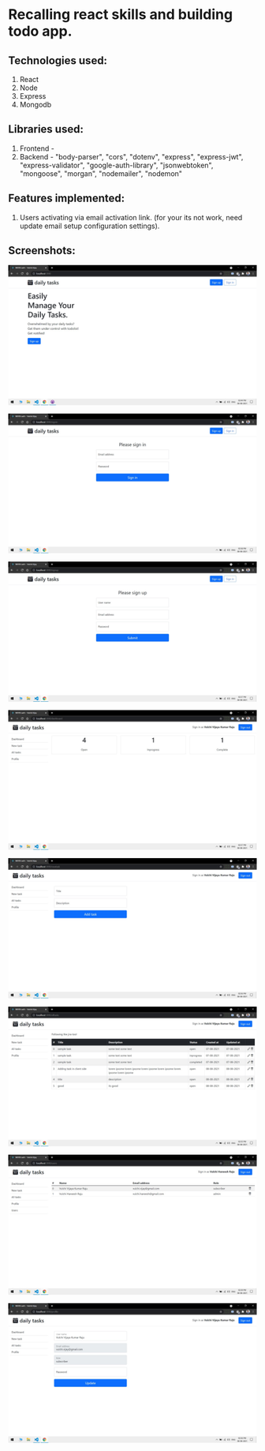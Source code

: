 # Recalling react skills and building todo app.

## Technologies used:

1. React
2. Node
3. Express
4. Mongodb

## Libraries used:
1. Frontend -
2. Backend - 
    "body-parser", "cors", "dotenv", "express", "express-jwt", "express-validator", "google-auth-library",
    "jsonwebtoken", "mongoose", "morgan", "nodemailer", "nodemon"

## Features implemented:
1. Users activating via email activation link. (for your its not work, need update email setup configuration settings).

## Screenshots:

![home screen](https://github.com/vulchivijay/mern-auth/blob/main/public/screenshots/landing.jpg)

![signin screen](https://github.com/vulchivijay/mern-auth/blob/main/public/screenshots/login.jpg)

![singup screen](https://github.com/vulchivijay/mern-auth/blob/main/public/screenshots/signup.jpg)

![dashboard screen](https://github.com/vulchivijay/mern-auth/blob/main/public/screenshots/dashboard.jpg)

![add task screen](https://github.com/vulchivijay/mern-auth/blob/main/public/screenshots/add-task.jpg)

![all tasks screen](https://github.com/vulchivijay/mern-auth/blob/main/public/screenshots/all-tasks.jpg)

![users page screen](https://github.com/vulchivijay/mern-auth/blob/main/public/screenshots/admin-users.jpg)

![profile page screen](https://github.com/vulchivijay/mern-auth/blob/main/public/screenshots/profile.jpg)